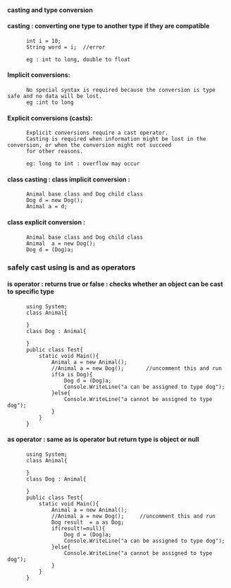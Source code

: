 #### casting and type conversion 	

#### casting : converting one type to another type if they are compatible

          int i = 10;
          String word = i;	//error

          eg : int to long, double to float 

#### Implicit conversions: 
          
          No special syntax is required because the conversion is type safe and no data will be lost.
          eg :int to long


#### Explicit conversions (casts): 
          
          Explicit conversions require a cast operator. 
          Casting is required when information might be lost in the conversion, or when the conversion might not succeed 
          for other reasons.

          eg: long to int : overflow may occur

#### class casting : class implicit conversion : 
          
          Animal base class and Dog child class 
          Dog d = new Dog();
          Animal a = d;

#### class explicit conversion : 

          Animal base class and Dog child class           
          Animal  a = new Dog();
          Dog d = (Dog)a;



### safely cast using is and as operators


#### is operator : returns true or false : checks whether an object can be cast to specific type

          using System;
          class Animal{

          }
          class Dog : Animal{

          }
          public class Test{
              static void Main(){
                  Animal a = new Animal();
                  //Animal a = new Dog();       //uncomment this and run
                  if(a is Dog){
                      Dog d = (Dog)a;
                      Console.WriteLine("a can be assigned to type dog");
                  }else{
                      Console.WriteLine("a cannot be assigned to type dog");
                  }    
              }
          }


####  as operator : same as is operator but return type is object or null


          using System;
          class Animal{

          }
          class Dog : Animal{

          }
          public class Test{
              static void Main(){
                  Animal a = new Animal();
                  //Animal a = new Dog();     //uncomment this and run
                  Dog result  = a as Dog;        
                  if(result!=null){
                      Dog d = (Dog)a;
                      Console.WriteLine("a can be assigned to type dog");
                  }else{
                      Console.WriteLine("a cannot be assigned to type dog");
                  }    
              }
          }


